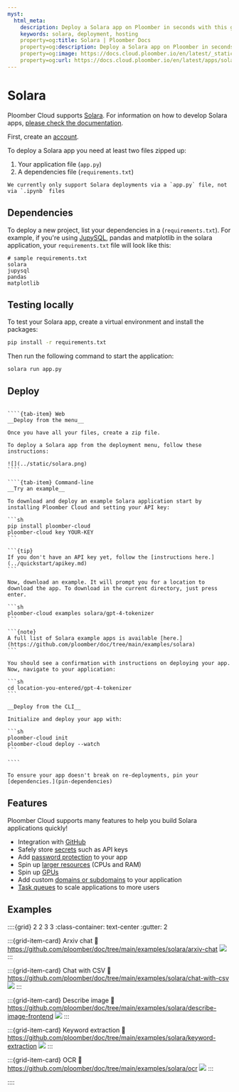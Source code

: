 ```yaml
---
myst:
  html_meta:
    description: Deploy a Solara app on Ploomber in seconds with this guide.
    keywords: solara, deployment, hosting
    property=og:title: Solara | Ploomber Docs
    property=og:description: Deploy a Solara app on Ploomber in seconds with this guide.
    property=og:image: https://docs.cloud.ploomber.io/en/latest/_static/opengraph-images-solara.png
    property=og:url: https://docs.cloud.ploomber.io/en/latest/apps/solara.html
---
```



# Solara

Ploomber Cloud supports [Solara](https://solara.dev/). For information on how to develop Solara apps, [please check the documentation](https://solara.dev/docs).

First, create an [account](https://platform.ploomber.io/register?utm_source=solara&utm_medium=documentation).

To deploy a Solara app you need at least two files zipped up:

1. Your application file (`app.py`)
2. A dependencies file (`requirements.txt`)

```{note}
We currently only support Solara deployments via a `app.py` file, not via `.ipynb` files
```

## Dependencies

To deploy a new project, list your dependencies in a (`requirements.txt`). For example, if you're using [JupySQL](https://jupysql.ploomber.io), pandas and matplotlib in the solara application, your `requirements.txt` file will look like this:

```
# sample requirements.txt
solara
jupysql
pandas
matplotlib
```

## Testing locally

To test your Solara app, create a virtual environment and install the packages:

```bash
pip install -r requirements.txt
```

Then run the following command to start the application:

```bash
solara run app.py
```

## Deploy

`````{tab-set}

````{tab-item} Web
__Deploy from the menu__

Once you have all your files, create a zip file.

To deploy a Solara app from the deployment menu, follow these instructions:

![](../static/solara.png)
````

````{tab-item} Command-line
__Try an example__

To download and deploy an example Solara application start by installing Ploomber Cloud and setting your API key:

```sh
pip install ploomber-cloud
ploomber-cloud key YOUR-KEY
```

```{tip}
If you don't have an API key yet, follow the [instructions here.](../quickstart/apikey.md)
```

Now, download an example. It will prompt you for a location to download the app. To download in the current directory, just press enter.

```sh
ploomber-cloud examples solara/gpt-4-tokenizer
```

```{note}
A full list of Solara example apps is available [here.](https://github.com/ploomber/doc/tree/main/examples/solara)
```

You should see a confirmation with instructions on deploying your app. Now, navigate to your application:

```sh
cd location-you-entered/gpt-4-tokenizer
```

__Deploy from the CLI__

Initialize and deploy your app with:

```sh
ploomber-cloud init
ploomber-cloud deploy --watch
```

````
`````


```{tip}
To ensure your app doesn't break on re-deployments, pin your [dependencies.](pin-dependencies)
```

## Features

Ploomber Cloud supports many features to help you build Solara applications quickly!

- Integration with [GitHub](../user-guide/github.md)
- Safely store [secrets](../user-guide/secrets.md) such as API keys
- Add [password protection](../user-guide/password.md) to your app
- Spin up [larger resources](../user-guide/resources.md) (CPUs and RAM)
- Spin up [GPUs](../user-guide/gpu.md)
- Add custom [domains or subdomains](../user-guide/custom-domains.md) to your application
- [Task queues](task-queues) to scale applications to more users


## Examples

::::{grid} 2 2 3 3
:class-container: text-center
:gutter: 2


:::{grid-item-card} Arxiv chat
:link: https://github.com/ploomber/doc/tree/main/examples/solara/arxiv-chat
![](https://github.com/ploomber/doc/raw/main/examples/solara/arxiv-chat/screenshot.webp)
:::

:::{grid-item-card} Chat with CSV
:link: https://github.com/ploomber/doc/tree/main/examples/solara/chat-with-csv
![](https://github.com/ploomber/doc/raw/main/examples/solara/chat-with-csv/screenshot.webp)
:::

:::{grid-item-card} Describe image
:link: https://github.com/ploomber/doc/tree/main/examples/solara/describe-image-frontend
![](https://github.com/ploomber/doc/raw/main/examples/solara/describe-image-frontend/screenshot.webp)
:::

:::{grid-item-card} Keyword extraction
:link: https://github.com/ploomber/doc/tree/main/examples/solara/keyword-extraction
![](https://github.com/ploomber/doc/raw/main/examples/solara/keyword-extraction/screenshot.webp)
:::

:::{grid-item-card} OCR
:link: https://github.com/ploomber/doc/tree/main/examples/solara/ocr
![](https://github.com/ploomber/doc/raw/main/examples/solara/ocr/screenshot.webp)
:::


::::
